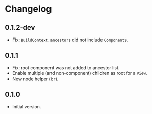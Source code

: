 # Changelog

## 0.1.2-dev

- Fix: `BuildContext.ancestors` did not include `Component`s.

## 0.1.1

- Fix: root component was not added to ancestor list.
- Enable multiple (and non-component) children as root for a `View`.
- New node helper (`br`).

## 0.1.0

- Initial version.
